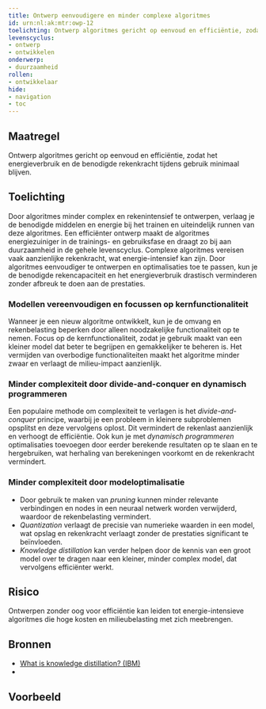 ```yaml
---
title: Ontwerp eenvoudigere en minder complexe algoritmes  
id: urn:nl:ak:mtr:owp-12
toelichting: Ontwerp algoritmes gericht op eenvoud en efficiëntie, zodat het energieverbruik en de benodigde rekenkracht tijdens gebruik minimaal blijven.  
levenscyclus:
- ontwerp
- ontwikkelen
onderwerp:
- duurzaamheid
rollen:
- ontwikkelaar
hide:
- navigation
- toc
---
```


<!-- Let op! onderstaande regel met 'tags' niet weghalen! Deze maakt automatisch de knopjes op basis van de metadata  -->
<!-- tags -->

## Maatregel
Ontwerp algoritmes gericht op eenvoud en efficiëntie, zodat het energieverbruik en de benodigde rekenkracht tijdens gebruik minimaal blijven.

## Toelichting
Door algoritmes minder complex en rekenintensief te ontwerpen, verlaag je de benodigde middelen en energie bij het trainen en uiteindelijk runnen van deze algoritmes. Een efficiënter ontwerp maakt de algoritmes energiezuiniger in de trainings- en gebruiksfase en draagt zo bij aan duurzaamheid in de gehele levenscyclus.
Complexe algoritmes vereisen vaak aanzienlijke rekenkracht, wat energie-intensief kan zijn. Door algoritmes eenvoudiger te ontwerpen en optimalisaties toe te passen, kun je de benodigde rekencapaciteit en het energieverbruik drastisch verminderen zonder afbreuk te doen aan de prestaties.

### Modellen vereenvoudigen en focussen op kernfunctionaliteit
Wanneer je een nieuw algoritme ontwikkelt, kun je de omvang en rekenbelasting beperken door alleen noodzakelijke functionaliteit op te nemen. Focus op de kernfunctionaliteit, zodat je gebruik maakt van een kleiner model dat beter te begrijpen en gemakkelijker te beheren is. Het vermijden van overbodige functionaliteiten maakt het algoritme minder zwaar en verlaagt de milieu-impact aanzienlijk.

### Minder complexiteit door divide-and-conquer en dynamisch programmeren
Een populaire methode om complexiteit te verlagen is het *divide-and-conquer* principe, waarbij je een probleem in kleinere subproblemen opsplitst en deze vervolgens oplost. Dit vermindert de rekenlast aanzienlijk en verhoogt de efficiëntie. Ook kun je met *dynamisch programmeren* optimalisaties toevoegen door eerder berekende resultaten op te slaan en te hergebruiken, wat herhaling van berekeningen voorkomt en de rekenkracht vermindert.

### Minder complexiteit door modeloptimalisatie
- Door gebruik te maken van *pruning* kunnen minder relevante verbindingen en nodes in een neuraal netwerk worden verwijderd, waardoor de rekenbelasting vermindert.
- *Quantization* verlaagt de precisie van numerieke waarden in een model, wat opslag en rekenkracht verlaagt zonder de prestaties significant te beïnvloeden.
- *Knowledge distillation* kan verder helpen door de kennis van een groot model over te dragen naar een kleiner, minder complex model, dat vervolgens efficiënter werkt.


## Risico
Ontwerpen zonder oog voor efficiëntie kan leiden tot energie-intensieve algoritmes die hoge kosten en milieubelasting met zich meebrengen.

## Bronnen
- [What is knowledge distillation? (IBM)](https://www.ibm.com/topics/knowledge-distillation)
- 

## Voorbeeld
<!-- Voeg hier een voorbeeld toe, door er bijvoorbeeld naar te verwijzen -->

